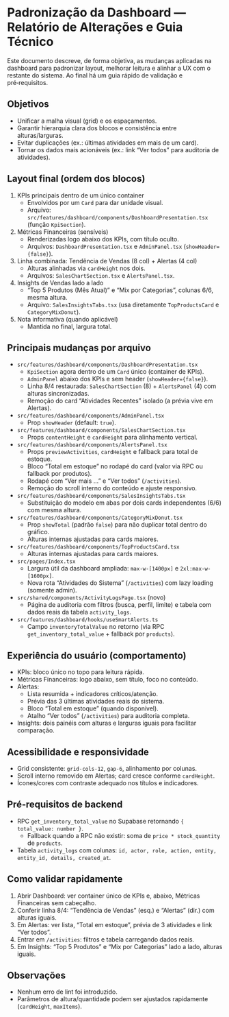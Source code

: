 # Padronização da Dashboard — Relatório de Alterações e Guia Técnico

Este documento descreve, de forma objetiva, as mudanças aplicadas na dashboard para padronizar layout, melhorar leitura e alinhar a UX com o restante do sistema. Ao final há um guia rápido de validação e pré‑requisitos.

## Objetivos
- Unificar a malha visual (grid) e os espaçamentos.
- Garantir hierarquia clara dos blocos e consistência entre alturas/larguras.
- Evitar duplicações (ex.: últimas atividades em mais de um card).
- Tornar os dados mais acionáveis (ex.: link “Ver todos” para auditoria de atividades).

## Layout final (ordem dos blocos)
1) KPIs principais dentro de um único container
   - Envolvidos por um `Card` para dar unidade visual.
   - Arquivo: `src/features/dashboard/components/DashboardPresentation.tsx` (função `KpiSection`).
2) Métricas Financeiras (sensíveis)
   - Renderizadas logo abaixo dos KPIs, com título oculto.
   - Arquivos: `DashboardPresentation.tsx` e `AdminPanel.tsx` (`showHeader={false}`).
3) Linha combinada: Tendência de Vendas (8 col) + Alertas (4 col)
   - Alturas alinhadas via `cardHeight` nos dois.
   - Arquivos: `SalesChartSection.tsx` e `AlertsPanel.tsx`.
4) Insights de Vendas lado a lado
   - “Top 5 Produtos (Mês Atual)” e “Mix por Categorias”, colunas 6/6, mesma altura.
   - Arquivo: `SalesInsightsTabs.tsx` (usa diretamente `TopProductsCard` e `CategoryMixDonut`).
5) Nota informativa (quando aplicável)
   - Mantida no final, largura total.

## Principais mudanças por arquivo
- `src/features/dashboard/components/DashboardPresentation.tsx`
  - `KpiSection` agora dentro de um `Card` único (container de KPIs).
  - `AdminPanel` abaixo dos KPIs e sem header (`showHeader={false}`).
  - Linha 8/4 restaurada: `SalesChartSection` (8) + `AlertsPanel` (4) com alturas sincronizadas.
  - Remoção do card “Atividades Recentes” isolado (a prévia vive em Alertas).
- `src/features/dashboard/components/AdminPanel.tsx`
  - Prop `showHeader` (default: `true`).
- `src/features/dashboard/components/SalesChartSection.tsx`
  - Props `contentHeight` e `cardHeight` para alinhamento vertical.
- `src/features/dashboard/components/AlertsPanel.tsx`
  - Props `previewActivities`, `cardHeight` e fallback para total de estoque.
  - Bloco “Total em estoque” no rodapé do card (valor via RPC ou fallback por produtos).
  - Rodapé com “Ver mais …” e “Ver todos” (`/activities`).
  - Remoção do scroll interno do conteúdo e ajuste responsivo.
- `src/features/dashboard/components/SalesInsightsTabs.tsx`
  - Substituição do modelo em abas por dois cards independentes (6/6) com mesma altura.
- `src/features/dashboard/components/CategoryMixDonut.tsx`
  - Prop `showTotal` (padrão `false`) para não duplicar total dentro do gráfico.
  - Alturas internas ajustadas para cards maiores.
- `src/features/dashboard/components/TopProductsCard.tsx`
  - Alturas internas ajustadas para cards maiores.
- `src/pages/Index.tsx`
  - Largura útil da dashboard ampliada: `max-w-[1400px]` e `2xl:max-w-[1600px]`.
  - Nova rota “Atividades do Sistema” (`/activities`) com lazy loading (somente admin).
- `src/shared/components/ActivityLogsPage.tsx` (novo)
  - Página de auditoria com filtros (busca, perfil, limite) e tabela com dados reais da tabela `activity_logs`.
- `src/features/dashboard/hooks/useSmartAlerts.ts`
  - Campo `inventoryTotalValue` no retorno (via RPC `get_inventory_total_value` + fallback por `products`).

## Experiência do usuário (comportamento)
- KPIs: bloco único no topo para leitura rápida.
- Métricas Financeiras: logo abaixo, sem título, foco no conteúdo.
- Alertas:
  - Lista resumida + indicadores críticos/atenção.
  - Prévia das 3 últimas atividades reais do sistema.
  - Bloco “Total em estoque” (quando disponível).
  - Atalho “Ver todos” (`/activities`) para auditoria completa.
- Insights: dois painéis com alturas e larguras iguais para facilitar comparação.

## Acessibilidade e responsividade
- Grid consistente: `grid-cols-12`, `gap-6`, alinhamento por colunas.
- Scroll interno removido em Alertas; card cresce conforme `cardHeight`.
- Ícones/cores com contraste adequado nos títulos e indicadores.

## Pré‑requisitos de backend
- RPC `get_inventory_total_value` no Supabase retornando `{ total_value: number }`.
  - Fallback quando a RPC não existir: soma de `price * stock_quantity` de `products`.
- Tabela `activity_logs` com colunas: `id, actor, role, action, entity, entity_id, details, created_at`.

## Como validar rapidamente
1. Abrir Dashboard: ver container único de KPIs e, abaixo, Métricas Financeiras sem cabeçalho.
2. Conferir linha 8/4: “Tendência de Vendas” (esq.) e “Alertas” (dir.) com alturas iguais.
3. Em Alertas: ver lista, “Total em estoque”, prévia de 3 atividades e link “Ver todos”.
4. Entrar em `/activities`: filtros e tabela carregando dados reais.
5. Em Insights: “Top 5 Produtos” e “Mix por Categorias” lado a lado, alturas iguais.

## Observações
- Nenhum erro de lint foi introduzido.
- Parâmetros de altura/quantidade podem ser ajustados rapidamente (`cardHeight`, `maxItems`).

